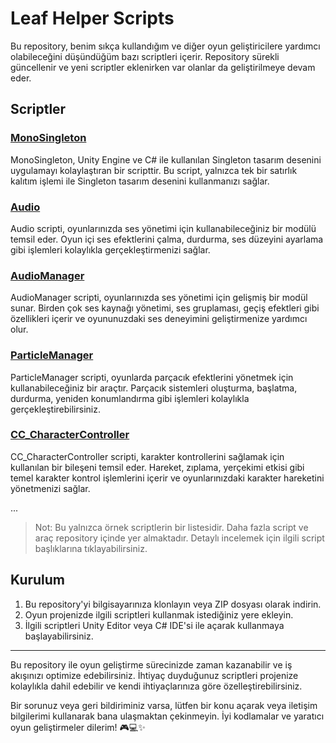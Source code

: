 # Leaf Helper Scripts

Bu repository, benim sıkça kullandığım ve diğer oyun geliştiricilere yardımcı olabileceğini düşündüğüm bazı scriptleri içerir. Repository sürekli güncellenir ve yeni scriptler eklenirken var olanlar da geliştirilmeye devam eder.

## Scriptler

### [MonoSingleton](MonoSingleton.cs)

MonoSingleton, Unity Engine ve C# ile kullanılan Singleton tasarım desenini uygulamayı kolaylaştıran bir scripttir. Bu script, yalnızca tek bir satırlık kalıtım işlemi ile Singleton tasarım desenini kullanmanızı sağlar.

### [Audio](Audio.cs)

Audio scripti, oyunlarınızda ses yönetimi için kullanabileceğiniz bir modülü temsil eder. Oyun içi ses efektlerini çalma, durdurma, ses düzeyini ayarlama gibi işlemleri kolaylıkla gerçekleştirmenizi sağlar.

### [AudioManager](AudioManager.cs)

AudioManager scripti, oyunlarınızda ses yönetimi için gelişmiş bir modül sunar. Birden çok ses kaynağı yönetimi, ses gruplaması, geçiş efektleri gibi özellikleri içerir ve oyununuzdaki ses deneyimini geliştirmenize yardımcı olur.

### [ParticleManager](ParticleManager.cs)

ParticleManager scripti, oyunlarda parçacık efektlerini yönetmek için kullanabileceğiniz bir araçtır. Parçacık sistemleri oluşturma, başlatma, durdurma, yeniden konumlandırma gibi işlemleri kolaylıkla gerçekleştirebilirsiniz.

### [CC_CharacterController](CC_CharacterController.cs)

CC_CharacterController scripti, karakter kontrollerini sağlamak için kullanılan bir bileşeni temsil eder. Hareket, zıplama, yerçekimi etkisi gibi temel karakter kontrol işlemlerini içerir ve oyunlarınızdaki karakter hareketini yönetmenizi sağlar.

...

> Not: Bu yalnızca örnek scriptlerin bir listesidir. Daha fazla script ve araç repository içinde yer almaktadır. Detaylı incelemek için ilgili script başlıklarına tıklayabilirsiniz.

## Kurulum

1. Bu repository'yi bilgisayarınıza klonlayın veya ZIP dosyası olarak indirin.
2. Oyun projenizde ilgili scriptleri kullanmak istediğiniz yere ekleyin.
3. İlgili scriptleri Unity Editor veya C# IDE'si ile açarak kullanmaya başlayabilirsiniz.

---

Bu repository ile oyun geliştirme sürecinizde zaman kazanabilir ve iş akışınızı optimize edebilirsiniz. İhtiyaç duyduğunuz scriptleri projenize kolaylıkla dahil edebilir ve kendi ihtiyaçlarınıza göre özelleştirebilirsiniz.

Bir sorunuz veya geri bildiriminiz varsa, lütfen bir konu açarak veya iletişim bilgilerimi kullanarak bana ulaşmaktan çekinmeyin. İyi kodlamalar ve yaratıcı oyun geliştirmeler dilerim! 🎮💻✨
